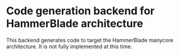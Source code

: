 # Code generation backend for HammerBlade architecture

This backend generates code to target the HammerBlade manycore architecture.
It is not fully implemented at this time.

